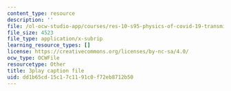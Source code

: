```yaml
---
content_type: resource
description: ''
file: /ol-ocw-studio-app/courses/res-10-s95-physics-of-covid-19-transmission-fall-2020/dd1b65cd15c17c1191c0f72eb8712b50_nyuKHTzr6xA.srt
file_size: 4523
file_type: application/x-subrip
learning_resource_types: []
license: https://creativecommons.org/licenses/by-nc-sa/4.0/
ocw_type: OCWFile
resourcetype: Other
title: 3play caption file
uid: dd1b65cd-15c1-7c11-91c0-f72eb8712b50
---
```

